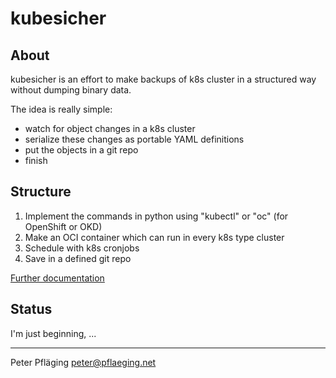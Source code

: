 # kubesicher

## About

kubesicher is an effort to make backups of k8s cluster in a structured way without dumping binary data.

The idea is really simple:

- watch for object changes in a k8s cluster
- serialize these changes as portable YAML definitions
- put the objects in a git repo
- finish

## Structure

1. Implement the commands in python using "kubectl" or "oc" (for OpenShift or OKD)
1. Make an OCI container which can run in every k8s type cluster
1. Schedule with k8s cronjobs
1. Save in a defined git repo

[Further documentation](doc/readme.md)

## Status

I'm just beginning, ...

---

Peter Pfläging <peter@pflaeging.net>
